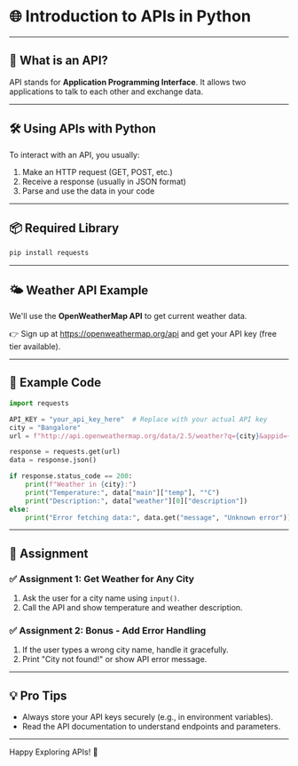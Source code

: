 
# 🌐 Introduction to APIs in Python

---

## 🧠 What is an API?

API stands for **Application Programming Interface**. It allows two applications to talk to each other and exchange data.

---

## 🛠️ Using APIs with Python

To interact with an API, you usually:
1. Make an HTTP request (GET, POST, etc.)
2. Receive a response (usually in JSON format)
3. Parse and use the data in your code

---

## 📦 Required Library

```bash
pip install requests
```

---

## 🌤️ Weather API Example

We'll use the **OpenWeatherMap API** to get current weather data.

👉 Sign up at https://openweathermap.org/api and get your API key (free tier available).

---

## 🧪 Example Code

```python
import requests

API_KEY = "your_api_key_here"  # Replace with your actual API key
city = "Bangalore"
url = f"http://api.openweathermap.org/data/2.5/weather?q={city}&appid={API_KEY}&units=metric"

response = requests.get(url)
data = response.json()

if response.status_code == 200:
    print(f"Weather in {city}:")
    print("Temperature:", data["main"]["temp"], "°C")
    print("Description:", data["weather"][0]["description"])
else:
    print("Error fetching data:", data.get("message", "Unknown error"))
```

---

## 🧪 Assignment

### ✅ Assignment 1: Get Weather for Any City
1. Ask the user for a city name using `input()`.
2. Call the API and show temperature and weather description.

### ✅ Assignment 2: Bonus - Add Error Handling
1. If the user types a wrong city name, handle it gracefully.
2. Print "City not found!" or show API error message.

---

## 💡 Pro Tips

- Always store your API keys securely (e.g., in environment variables).
- Read the API documentation to understand endpoints and parameters.

---

Happy Exploring APIs! 🚀

